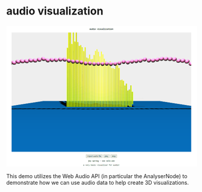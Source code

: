 # audio visualization    
    
![demo](27-05-2022_153744.webp)    
    
This demo utilizes the Web Audio API (in particular the AnalyserNode) to demonstrate how we can use audio data to help create 3D visualizations.    